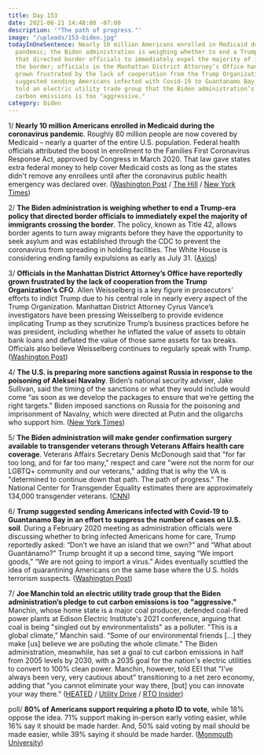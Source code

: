 ```yaml
---
title: Day 153
date: 2021-06-21 14:48:00 -07:00
description: '"The path of progress."'
image: "/uploads/153-biden.jpg"
todayInOneSentence: Nearly 10 million Americans enrolled in Medicaid during the coronavirus
  pandemic; the Biden administration is weighing whether to end a Trump-era policy
  that directed border officials to immediately expel the majority of immigrants crossing
  the border; officials in the Manhattan District Attorney’s Office have reportedly
  grown frustrated by the lack of cooperation from the Trump Organization's CFO; Trump
  suggested sending Americans infected with Covid-19 to Guantanamo Bay; and Joe Manchin
  told an electric utility trade group that the Biden administration’s pledge to cut
  carbon emissions is too "aggressive."
category: biden
---
```


1/ **Nearly 10 million Americans enrolled in Medicaid during the coronavirus pandemic**. Roughly 80 million people are now covered by Medicaid – nearly a quarter of the entire U.S. population. Federal health officials attributed the boost in enrollment to the Families First Coronavirus Response Act, approved by Congress in March 2020. That law gave states extra federal money to help cover Medicaid costs as long as the states didn't remove any enrollees until after the coronavirus public health emergency was declared over. ([Washington Post](https://www.washingtonpost.com/health/medicaid-enrollment-during-the-pandemic/2021/06/21/8ee670d6-d27e-11eb-9f29-e9e6c9e843c6_story.html) / [The Hill](https://thehill.com/policy/healthcare/559428-medicaid-enrollment-reaches-high-of-74m-americans-during-pandemic) / [New York Times](https://www.nytimes.com/2021/06/21/us/politics/medicaid-covid-pandemic.html))

2/ **The Biden administration is weighing whether to end a Trump-era policy that directed border officials to immediately expel the majority of immigrants crossing the border**. The policy, known as Title 42, allows border agents to turn away migrants before they have the opportunity to seek asylum and was established through the CDC to prevent the coronavirus from spreading in holding facilities. The White House is considering ending family expulsions as early as July 31. ([Axios](https://www.axios.com/scoop-white-house-eyes-ending-migrant-family-expulsion-b6d0a178-001e-41e8-9f5b-17cc7547cccc.html))

3/ **Officials in the Manhattan District Attorney’s Office have reportedly grown frustrated by the lack of cooperation from the Trump Organization's CFO**. Allen Weisselberg is a key figure in prosecutors’ efforts to indict Trump due to his central role in nearly every aspect of the Trump Organization. Manhattan District Attorney Cyrus Vance’s investigators have been pressing Weisselberg to provide evidence implicating Trump as they scrutinize Trump’s business practices before he was president, including whether he inflated the value of assets to obtain bank loans and deflated the value of those same assets for tax breaks. Officials also believe Weisselberg continues to regularly speak with Trump. ([Washington Post](https://www.washingtonpost.com/politics/2021/06/21/trump-investigation-weisselberg/))

4/ **The U.S. is preparing more sanctions against Russia in response to the poisoning of Aleksei Navalny**. Biden’s national security adviser, Jake Sullivan, said the timing of the sanctions or what they would include would come “as soon as we develop the packages to ensure that we’re getting the right targets.” Biden imposed sanctions on Russia for the poisoning and imprisonment of Navalny, which were directed at Putin and the oligarchs who support him. ([New York Times](https://www.nytimes.com/2021/06/20/us/politics/russia-sanctions.html))

5/ **The Biden administration will make gender confirmation surgery available to transgender veterans through Veterans Affairs health care coverage**. Veterans Affairs Secretary Denis McDonough said that "for far too long, and for far too many," respect and care "were not the norm for our LGBTQ\+ community and our veterans," adding that is why the VA is "determined to continue down that path. The path of progress." The National Center for Transgender Equality estimates there are approximately 134,000 transgender veterans. ([CNN](https://www.cnn.com/2021/06/19/politics/veterans-affairs-gender-confirmation-surgery/index.html))

6/ **Trump suggested sending Americans infected with Covid-19 to Guantanamo Bay in an effort to suppress the number of cases  on U.S. soil**. During a February 2020 meeting as administration officials were discussing whether to bring infected Americans home for care, Trump reportedly asked: “Don’t we have an island that we own?” and “What about Guantánamo?” Trump brought it up a second time, saying “We import goods,” “We are not going to import a virus.” Aides eventually scuttled the idea of quarantining Americans on the same base where the U.S. holds terrorism suspects. ([Washington Post](https://www.washingtonpost.com/health/2021/06/21/abutaleb-paletta-book-nightmare-scenario-trump-covid/))

7/ **Joe Manchin told an electric utility trade group that the Biden administration’s pledge to cut carbon emissions is too "aggressive."** Manchin, whose home state is a major coal producer, defended coal-fired power plants at Edison Electric Institute's 2021 conference, arguing that coal is being "singled out by environmentalists" as a polluter. "This is a global climate,” Manchin said. “Some of our environmental friends \[...\] they make \[us\] believe we are polluting the whole climate.” The Biden administration, meanwhile, has set a goal to cut carbon emissions in half from 2005 levels by 2030, with a 2035 goal for the nation's electric utilities to convert to 100% clean power. Manchin, however, told EEI that "I’ve always been very, very cautious about" transitioning to a net zero economy, adding that "you cannot eliminate your way there, \[but\] you can innovate your way there." ([HEATED](https://heated.world/p/manchin-says-climate-goals-too-aggressive) / [Utility Drive](https://www.utilitydive.com/news/manchin-defends-coal-fired-plants-expresses-concern-over-aggressive-bide/601707/) / [RTO Insider](https://www.rtoinsider.com/articles/27967-overheard-at-eei-road-to-netzero-conference))

poll/ **80% of Americans support requiring a photo ID to vote**, while 18% oppose the idea. 71% support making in-person early voting easier, while 16% say it should be made harder. And, 50% said voting by mail should be made easier, while 39% saying it should be made harder. ([Monmouth University](https://www.monmouth.edu/polling-institute/reports/monmouthpoll_us_062121/))